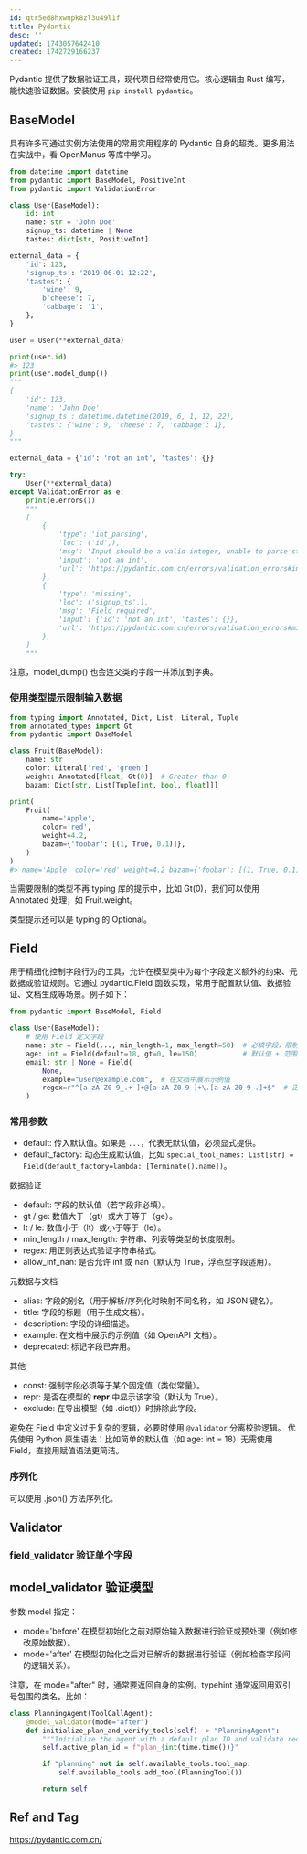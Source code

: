 ```yaml
---
id: qtr5ed8hxwnpk8zl3u49l1f
title: Pydantic
desc: ''
updated: 1743057642410
created: 1742729166237
---
```


Pydantic 提供了数据验证工具，现代项目经常使用它。核心逻辑由 Rust 编写，能快速验证数据。安装使用 `pip install pydantic`。

## BaseModel

具有许多可通过实例方法使用的常用实用程序的 Pydantic 自身的超类。更多用法在实战中，看 OpenManus 等库中学习。

```py
from datetime import datetime
from pydantic import BaseModel, PositiveInt
from pydantic import ValidationError

class User(BaseModel):
    id: int  
    name: str = 'John Doe'  
    signup_ts: datetime | None  
    tastes: dict[str, PositiveInt]  

external_data = {
    'id': 123,
    'signup_ts': '2019-06-01 12:22',  
    'tastes': {
        'wine': 9,
        b'cheese': 7,  
        'cabbage': '1',  
    },
}

user = User(**external_data)  

print(user.id)  
#> 123
print(user.model_dump())  
"""
{
    'id': 123,
    'name': 'John Doe',
    'signup_ts': datetime.datetime(2019, 6, 1, 12, 22),
    'tastes': {'wine': 9, 'cheese': 7, 'cabbage': 1},
}
"""

external_data = {'id': 'not an int', 'tastes': {}}  

try:
    User(**external_data)  
except ValidationError as e:
    print(e.errors())
    """
    [
        {
            'type': 'int_parsing',
            'loc': ('id',),
            'msg': 'Input should be a valid integer, unable to parse string as an integer',
            'input': 'not an int',
            'url': 'https://pydantic.com.cn/errors/validation_errors#int_parsing',
        },
        {
            'type': 'missing',
            'loc': ('signup_ts',),
            'msg': 'Field required',
            'input': {'id': 'not an int', 'tastes': {}},
            'url': 'https://pydantic.com.cn/errors/validation_errors#missing',
        },
    ]
    """
```

注意，model_dump() 也会连父类的字段一并添加到字典。

### 使用类型提示限制输入数据

```py
from typing import Annotated, Dict, List, Literal, Tuple
from annotated_types import Gt
from pydantic import BaseModel

class Fruit(BaseModel):
    name: str  
    color: Literal['red', 'green']  
    weight: Annotated[float, Gt(0)]  # Greater than 0
    bazam: Dict[str, List[Tuple[int, bool, float]]]  

print(
    Fruit(
        name='Apple',
        color='red',
        weight=4.2,
        bazam={'foobar': [(1, True, 0.1)]},
    )
)
#> name='Apple' color='red' weight=4.2 bazam={'foobar': [(1, True, 0.1)]}
```

当需要限制的类型不再 typing 库的提示中，比如 Gt(0)，我们可以使用 Annotated 处理，如 Fruit.weight。

类型提示还可以是 typing 的 Optional。

## Field

用于精细化控制字段行为的工具，允许在模型类中为每个字段定义额外的约束、元数据或验证规则。它通过 pydantic.Field 函数实现，常用于配置默认值、数据验证、文档生成等场景。例子如下：

```py
from pydantic import BaseModel, Field

class User(BaseModel):
    # 使用 Field 定义字段
    name: str = Field(..., min_length=1, max_length=50)  # 必填字段，限制长度
    age: int = Field(default=18, gt=0, le=150)           # 默认值 + 范围限制
    email: str | None = Field(
        None,
        example="user@example.com",  # 在文档中展示示例值
        regex=r"^[a-zA-Z0-9_.+-]+@[a-zA-Z0-9-]+\.[a-zA-Z0-9-.]+$"  # 正则校验
    )
```

### 常用参数

- default: 传入默认值。如果是 `...`，代表无默认值，必须显式提供。 
- default_factory: 动态生成默认值，比如 `special_tool_names: List[str] = Field(default_factory=lambda: [Terminate().name])`。

数据验证
- default: 字段的默认值（若字段非必填）。
- gt / ge: 数值大于（gt）或大于等于（ge）。
- lt / le: 数值小于（lt）或小于等于（le）。
- min_length / max_length: 字符串、列表等类型的长度限制。
- regex: 用正则表达式验证字符串格式。
- allow_inf_nan: 是否允许 inf 或 nan（默认为 True，浮点型字段适用）。

元数据与文档
- alias: 字段的别名（用于解析/序列化时映射不同名称，如 JSON 键名）。
- title: 字段的标题（用于生成文档）。
- description: 字段的详细描述。
- example: 在文档中展示的示例值（如 OpenAPI 文档）。
- deprecated: 标记字段已弃用。

其他
- const: 强制字段必须等于某个固定值（类似常量）。
- repr: 是否在模型的 __repr__ 中显示该字段（默认为 True）。
- exclude: 在导出模型（如 .dict()）时排除此字段。


避免在 Field 中定义过于复杂的逻辑，必要时使用 `@validator` 分离校验逻辑。 优先使用 Python 原生语法：比如简单的默认值（如 age: int = 18）无需使用 Field，直接用赋值语法更简洁。

### 序列化

可以使用 .json() 方法序列化。

## Validator

### field_validator 验证单个字段

## model_validator 验证模型

参数 model 指定：
- mode='before' 在模型初始化之前对原始输入数据进行验证或预处理（例如修改原始数据）。
- mode='after' 在模型初始化之后对已解析的数据进行验证（例如检查字段间的逻辑关系）。

注意，在 mode="after" 时，通常要返回自身的实例。typehint 通常返回用双引号包围的类名。比如：

```py
class PlanningAgent(ToolCallAgent):
    @model_validator(mode="after")
    def initialize_plan_and_verify_tools(self) -> "PlanningAgent":
        """Initialize the agent with a default plan ID and validate required tools."""
        self.active_plan_id = f"plan_{int(time.time())}"

        if "planning" not in self.available_tools.tool_map:
            self.available_tools.add_tool(PlanningTool())

        return self

```


## Ref and Tag

https://pydantic.com.cn/